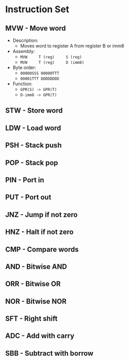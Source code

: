 # Instruction Set

## MVW - Move word

- Description:
  - Moves word to register A from register B or imm8
- Assembly:
  - `MVW     T (reg)     S (reg)`
  - `MVW     T (reg)     D (imm8)`
- Byte order:
  - `00000SSS 00000TTT`
  - `00001TTT DDDDDDDD`
- Function:
  - `GPR(S) -> GPR(T)`
  - `D-imm8 -> GPR(T)`

## STW - Store word

## LDW - Load word

## PSH - Stack push

## POP - Stack pop

## PIN - Port in

## PUT - Port out

## JNZ - Jump if not zero

## HNZ - Halt if not zero

## CMP - Compare words

## AND - Bitwise AND

## ORR - Bitwise OR

## NOR - Bitwise NOR

## SFT - Right shift

## ADC - Add with carry

## SBB - Subtract with borrow

